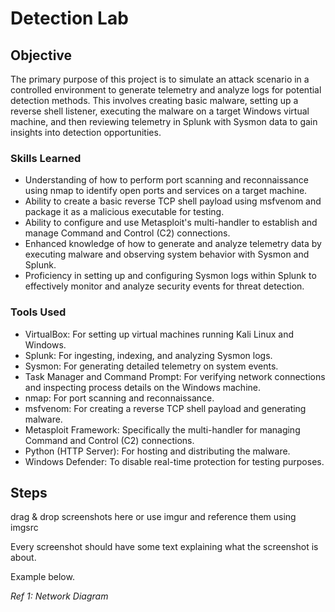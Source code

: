 # Detection Lab

## Objective

The primary purpose of this project is to simulate an attack scenario in a controlled environment to generate telemetry and analyze logs for potential detection methods. This involves creating basic malware, setting up a reverse shell listener, executing the malware on a target Windows virtual machine, and then reviewing telemetry in Splunk with Sysmon data to gain insights into detection opportunities.

### Skills Learned

- Understanding of how to perform port scanning and reconnaissance using nmap to identify open ports and services on a target machine.
- Ability to create a basic reverse TCP shell payload using msfvenom and package it as a malicious executable for testing.
- Ability to configure and use Metasploit's multi-handler to establish and manage Command and Control (C2) connections.
- Enhanced knowledge of how to generate and analyze telemetry data by executing malware and observing system behavior with Sysmon and Splunk.
- Proficiency in setting up and configuring Sysmon logs within Splunk to effectively monitor and analyze security events for threat detection.


### Tools Used

- VirtualBox: For setting up virtual machines running Kali Linux and Windows.
- Splunk: For ingesting, indexing, and analyzing Sysmon logs.
- Sysmon: For generating detailed telemetry on system events.
- Task Manager and Command Prompt: For verifying network connections and inspecting process details on the Windows machine.
- nmap: For port scanning and reconnaissance.
- msfvenom: For creating a reverse TCP shell payload and generating malware.
- Metasploit Framework: Specifically the multi-handler for managing Command and Control (C2) connections.
- Python (HTTP Server): For hosting and distributing the malware.
- Windows Defender: To disable real-time protection for testing purposes.


## Steps
drag & drop screenshots here or use imgur and reference them using imgsrc

Every screenshot should have some text explaining what the screenshot is about.

Example below.

*Ref 1: Network Diagram*

